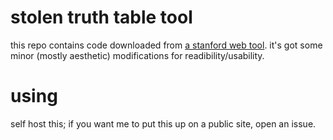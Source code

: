 # stolen truth table tool

this repo contains code downloaded from [a stanford web
tool](https://web.stanford.edu/class/cs103/tools/truth-table-tool/). it's got
some minor (mostly aesthetic) modifications for readibility/usability.

# using

self host this; if you want me to put this up on a public site, open an issue.
